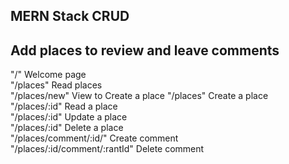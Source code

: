 ## MERN Stack CRUD

## Add places to review and leave comments

"/" Welcome page
<br />
"/places" Read places
<br />
"/places/new" View to Create a place
"/places" Create a place
<br />
"/places/:id" Read a place
<br />
"/places/:id" Update a place
<br />
"/places/:id" Delete a place
<br />
"/places/comment/:id/" Create comment
<br />
"/places/:id/comment/:rantId" Delete comment
